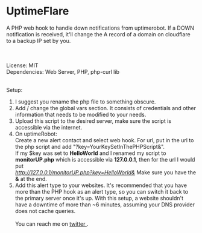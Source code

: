 UptimeFlare
==============

A PHP web hook to handle down notifications from uptimerobot. If a DOWN notification is received, it'll change the A record of a domain on cloudflare to a backup IP set by you.

<br><br>
License: MIT<br>
Dependencies: Web Server, PHP, php-curl lib
<br><br>

Setup: <br>
1. I suggest you rename the php file to something obscure. <br>
2. Add / change the global vars section. It consists of credentials and other information that needs to be modified to your needs.  <br>
3. Upload this script to the desired server, make sure the script is accessible via the internet. <br>
4. On uptimeRobot: <br>
	Create a new alert contact and select web hook. For url, put in the url to the php script and add "?key=YourKeySetInThePHPScript&".  <br>
	If my $key was set to <b>HelloWorld</b> and I renamed my script to <b>monitorUP.php</b> which is accessible via <b>127.0.0.1</b>, then for the url I would put <br>
	<i>http://127.0.0.1/monitorUP.php?key=HelloWorld&</i> Make sure you have the <b>&</b> at the end.  <br>
5. Add this alert type to your websites. It's recommended that you have more than the PHP hook as an alert type, so you can switch it back to the primary server once it's up. With this setup, a website shouldn't have a downtime of more than ~6 minutes, assuming your DNS provider does not cache queries.
<br><br>
You can reach me on <a href="http://twitter.com/blackdotsh/"> twitter </a>.
